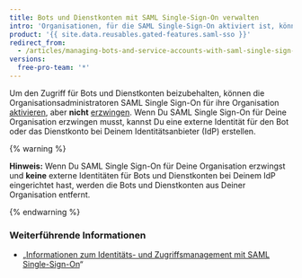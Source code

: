 ```yaml
---
title: Bots und Dienstkonten mit SAML Single-Sign-On verwalten
intro: 'Organisationen, für die SAML Single-Sign-On aktiviert ist, können den Zugriff von Bots und Dienstkonten beibehalten.'
product: '{{ site.data.reusables.gated-features.saml-sso }}'
redirect_from:
  - /articles/managing-bots-and-service-accounts-with-saml-single-sign-on
versions:
  free-pro-team: '*'
---
```


Um den Zugriff für Bots und Dienstkonten beizubehalten, können die Organisationsadministratoren SAML Single Sign-On für ihre Organisation [aktivieren](/articles/enabling-and-testing-saml-single-sign-on-for-your-organization), aber **nicht** [erzwingen](/articles/enforcing-saml-single-sign-on-for-your-organization). Wenn Du SAML Single Sign-On für Deine Organisation erzwingen musst, kannst Du eine externe Identität für den Bot oder das Dienstkonto bei Deinem Identitätsanbieter (IdP) erstellen.

{% warning %}

**Hinweis:** Wenn Du SAML Single Sign-On für Deine Organisation erzwingst und **keine** externe Identitäten für Bots und Dienstkonten bei Deinem IdP eingerichtet hast, werden die Bots und Dienstkonten aus Deiner Organisation entfernt.

{% endwarning %}

### Weiterführende Informationen

- „[Informationen zum Identitäts- und Zugriffsmanagement mit SAML Single-Sign-On](/articles/about-identity-and-access-management-with-saml-single-sign-on)“
